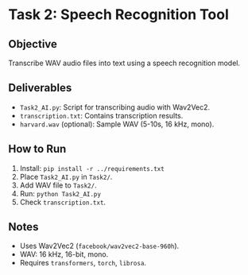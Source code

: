 # Task 2: Speech Recognition Tool

## Objective
Transcribe WAV audio files into text using a speech recognition model.

## Deliverables
- `Task2_AI.py`: Script for transcribing audio with Wav2Vec2.
- `transcription.txt`: Contains transcription results.
- `harvard.wav` (optional): Sample WAV (5-10s, 16 kHz, mono).

## How to Run
1. Install: `pip install -r ../requirements.txt`
2. Place `Task2_AI.py` in `Task2/`.
3. Add WAV file to `Task2/`.
4. Run: `python Task2_AI.py`
5. Check `transcription.txt`.

## Notes
- Uses Wav2Vec2 (`facebook/wav2vec2-base-960h`).
- WAV: 16 kHz, 16-bit, mono.
- Requires `transformers`, `torch`, `librosa`.
